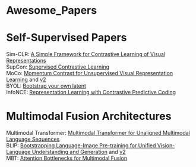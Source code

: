 # Awesome_Papers


# Self-Supervised Papers
Sim-CLR: [A Simple Framework for Contrastive Learning of Visual Representations](https://arxiv.org/abs/2002.05709)<br />
SupCon: [Supervised Contrastive Learning](https://arxiv.org/abs/2004.11362)<br />
MoCo: [Momentum Contrast for Unsupervised Visual Representation Learning](https://arxiv.org/pdf/1911.05722) and [v2](https://arxiv.org/abs/2003.04297v1)<br />
BYOL: [Bootstrap your own latent](https://arxiv.org/abs/2006.07733)<br />
InfoNCE: [Representation Learning with Contrastive Predictive Coding](https://arxiv.org/abs/1807.03748v2)<br />


# Multimodal Fusion Architectures

Multimodal Transformer: [Multimodal Transformer for Unaligned Multimodal Language Sequences](https://pmc.ncbi.nlm.nih.gov/articles/PMC7195022/) <br />
BLIP: [Bootstrapping Language-Image Pre-training for Unified Vision-Language Understanding and Generation](https://proceedings.mlr.press/v162/li22n.html) and [v2](https://arxiv.org/abs/2301.12597) <br />
MBT: [Attention Bottlenecks for Multimodal Fusion](https://proceedings.neurips.cc/paper_files/paper/2021/file/76ba9f564ebbc35b1014ac498fafadd0-Paper.pdf) <br />


